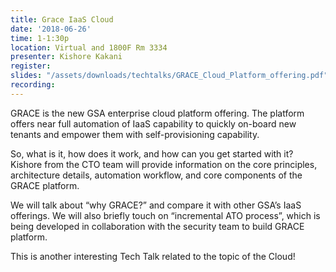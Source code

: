 ```yaml
---
title: Grace IaaS Cloud
date: '2018-06-26'
time: 1-1:30p
location: Virtual and 1800F Rm 3334
presenter: Kishore Kakani
register:
slides: "/assets/downloads/techtalks/GRACE_Cloud_Platform_offering.pdf"
recording:
---
```


GRACE is the new GSA enterprise cloud platform offering. The platform offers near full automation of IaaS capability to quickly on-board new tenants and empower them with self-provisioning capability.

So, what is it, how does it work, and how can you get started with it? Kishore from the CTO team will provide information on the core principles, architecture details, automation workflow, and core components of the GRACE platform.

We will talk about “why GRACE?” and compare it with other GSA’s IaaS offerings. We will also briefly touch on “incremental ATO process”, which is being developed in collaboration with the security team to build GRACE platform.

This is another interesting Tech Talk related to the topic of the Cloud!
